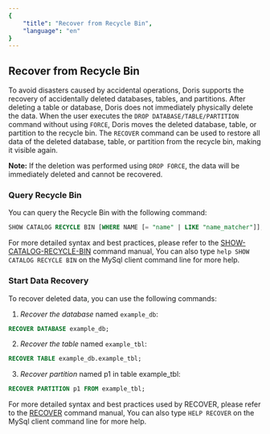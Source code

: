 ```yaml
---
{
    "title": "Recover from Recycle Bin",
    "language": "en"
}
---
```


<!--
Licensed to the Apache Software Foundation (ASF) under one
or more contributor license agreements.  See the NOTICE file
distributed with this work for additional information
regarding copyright ownership.  The ASF licenses this file
to you under the Apache License, Version 2.0 (the
"License"); you may not use this file except in compliance
with the License.  You may obtain a copy of the License at

  http://www.apache.org/licenses/LICENSE-2.0

Unless required by applicable law or agreed to in writing,
software distributed under the License is distributed on an
"AS IS" BASIS, WITHOUT WARRANTIES OR CONDITIONS OF ANY
KIND, either express or implied.  See the License for the
specific language governing permissions and limitations
under the License.
-->

## Recover from Recycle Bin

To avoid disasters caused by accidental operations, Doris supports the recovery of accidentally deleted databases, tables, and partitions. After deleting a table or database, Doris does not immediately physically delete the data. When the user executes the `DROP DATABASE/TABLE/PARTITION` command without using `FORCE`, Doris moves the deleted database, table, or partition to the recycle bin. The `RECOVER` command can be used to restore all data of the deleted database, table, or partition from the recycle bin, making it visible again. 

**Note:** If the deletion was performed using `DROP FORCE`, the data will be immediately deleted and cannot be recovered.

### Query Recycle Bin

You can query the Recycle Bin with the following command:

```sql
SHOW CATALOG RECYCLE BIN [WHERE NAME [= "name" | LIKE "name_matcher"]];
```

For more detailed syntax and best practices, please refer to the [SHOW-CATALOG-RECYCLE-BIN](../../../../docs/sql-manual/sql-statements/recycle/SHOW-CATALOG-RECYCLE-BIN) command manual, You can also type `help SHOW CATALOG RECYCLE BIN` on the MySql client command line for more help.


### Start Data Recovery

To recover deleted data, you can use the following commands:

1. *Recover the database* named `example_db`:

```sql
RECOVER DATABASE example_db;
```

2. *Recover the table* named `example_tbl`:

```sql
RECOVER TABLE example_db.example_tbl;
```

3. *Recover partition* named p1 in table example_tbl:

```sql
RECOVER PARTITION p1 FROM example_tbl;
```

For more detailed syntax and best practices used by RECOVER, please refer to the [RECOVER](../../../../docs/sql-manual/sql-statements/recycle/RECOVER) command manual, You can also type `HELP RECOVER` on the MySql client command line for more help.
